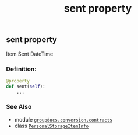 ﻿---
title: sent property
second_title: GroupDocs.Conversion for Python via .NET API References
description: 
type: docs
weight: 80
url: /python-net/groupdocs.conversion.contracts/personalstorageiteminfo/sent/
is_root: false
---

## sent property


Item Sent DateTime
### Definition:
```python
@property
def sent(self):
    ...
```

### See Also
* module [`groupdocs.conversion.contracts`](../../)
* class [`PersonalStorageItemInfo`](/conversion/python-net/groupdocs.conversion.contracts/personalstorageiteminfo)
